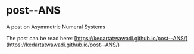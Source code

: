 # post--ANS
A post on Asymmetric Numeral Systems 

The post can be read here: [https://kedartatwawadi.github.io/post--ANS/](https://kedartatwawadi.github.io/post--ANS/)